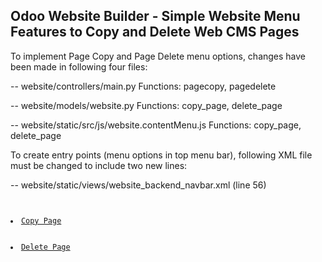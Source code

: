 Odoo Website Builder - Simple Website Menu Features to Copy and Delete Web CMS Pages
------------------------------------------------------------------------------------

To implement Page Copy and Page Delete menu options, changes have been made in following four files:

-- website/controllers/main.py
Functions: pagecopy, pagedelete

-- website/models/website.py
Functions: copy_page, delete_page

-- website/static/src/js/website.contentMenu.js
Functions: copy_page, delete_page

To create entry points (menu options in top menu bar), following XML file must be changed to include two new lines:

-- website/static/views/website_backend_navbar.xml (line 56)

<code>
   <li groups="base.group_website_designer"><a href="#" data-action="copy_page">Copy Page</a></li> 
   <li groups="base.group_website_designer"><a href="#" data-action="delete_page">Delete Page</a></li>
</code>
